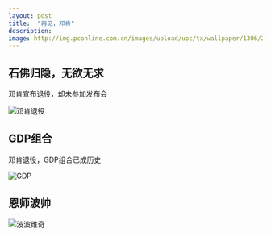 ```yaml
---
layout: post
title:  "再见，邓肯"
description: 
image: http://img.pconline.com.cn/images/upload/upc/tx/wallpaper/1306/21/c1/22380728_1371802742057.jpg 
---
```


## 石佛归隐，无欲无求 

邓肯宣布退役，却未参加发布会

![邓肯退役](http://sports.people.com.cn/NMediaFile/2016/0712/MAIN201607120804000481800635301.jpg)


## GDP组合

邓肯退役，GDP组合已成历史

![GDP](http://photocdn.sohu.com/20140404/Img397741738.jpg)

## 恩师波帅

![波波维奇](http://gb.cri.cn/mmsource/images/2014/09/23/sb2014092300028.jpg)

